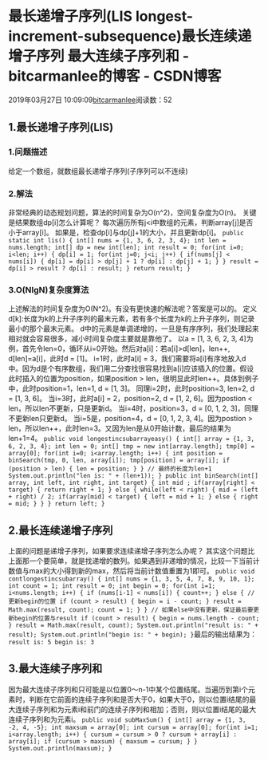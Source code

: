 
# 最长递增子序列(LIS longest-increment-subsequence)最长连续递增子序列 最大连续子序列和 - bitcarmanlee的博客 - CSDN博客


2019年03月27日 10:09:09[bitcarmanlee](https://me.csdn.net/bitcarmanlee)阅读数：52



## 1.最长递增子序列(LIS)
### 1.问题描述
给定一个数组，就数组最长递增子序列(子序列可以不连续)
### 2.解法
非常经典的动态规划问题，算法的时间复杂为O(n^2)，空间复杂度为O(n)。
关键是结果数组dp[i]怎么计算呢？
每次遍历所有j<i中数组的元素，判断array[j]是否小于array[i]。
如果是，检查dp[i]与dp[j]+1的大小，并且更新dp[i]。
`public static int lis() {
        int[] nums = {1, 3, 6, 2, 3, 4};
        int len = nums.length;
        int[] dp = new int[len];
        int result = 0;
        for(int i=0; i<len; i++) {
            dp[i] = 1;
            for(int j=0; j<i; j++) {
                if(nums[j] < nums[i]) {
                    dp[i] = dp[i] > dp[j] + 1 ? dp[i] : dp[j] + 1;
                }
            }
            result = dp[i] > result ? dp[i] : result;
        }
        return result;
    }`
### 3.O(NlgN)复杂度算法
上述解法的时间复杂度为O(N^2)。有没有更快速的解法呢？答案是可以的。
定义d[k]:长度为k的上升子序列的最末元素，若有多个长度为k的上升子序列，则记录最小的那个最末元素。
d中的元素是单调递增的，一旦是有序序列，我们处理起来相对就会容易很多，减小时间复杂度主要就是靠他了。
以a = [1, 3, 6, 2, 3, 4]为例，首先令len=0，循环从i=0开始。然后对a[i]：若a[i]>d[len]，len++, d[len]=a[i]，此时d = [1]。
i=1时，此时a[i] = 3，我们需要将a[i]有序地放入d中。因为d是个有序数组，我们用二分查找很容易找到a[i]应该插入的位置。假设此时插入的位置为position，如果position > len，很明显此时len++。具体到例子中，此时position=1，len=1, d = [1, 3]。
同理i=2时，此时position=3, len=2, d = [1, 3, 6]。
当i=3时，此时a[i] = 2，position=2, d = [1, 2, 6]。因为postion < len，所以len不更新，只是更新d。
当i=4时，position=3，d = [0, 1, 2, 3]，同理不更新len只更新d。
当i=5是，position=4，d = [0, 1, 2, 3, 4]。因为postion > len，所以len++，此时len=3。又因为len是从0开始计数，最后的结果为len+1=4。
`public void longestincsubarrayeasy() {
        int[] array = {1, 3, 6, 2, 3, 4};
        int len = 0;
        int[] tmp = new int[array.length];
        tmp[0] = array[0];
        for(int i=0; i<array.length; i++) {
            int position = binSearch(tmp, 0, len, array[i]);
            tmp[position] = array[i];
            if (position > len) {
                len = position;
            }
        }
        // 最终的长度为len+1
        System.out.println("len is: " + (len+1));
    }
    public int binSearch(int[] array, int left, int right, int target) {
        int mid ;
        if(array[right] < target) {
            return right + 1;
        } else {
            while(left < right) {
                mid = (left + right) / 2;
                if(array[mid] < target) {
                    left = mid + 1;
                } else {
                    right = mid;
                }
            }
        }
        return left;
    }`
## 2.最长连续递增子序列
上面的问题是递增子序列，如果要求连续递增子序列怎么办呢？
其实这个问题比上面那一个要简单，就是找递增的数列。如果遇到非递增的情况，比较一下当前计数值与max的大小得到新的max，然后将当前计数值重置为1即可。
`public void contlongestincsubarray() {
        int[] nums = {1, 3, 5, 4, 7, 8, 9, 10, 1};
        int count = 1;
        int result = 0;
        int begin = 0;
        for(int i=1; i<nums.length; i++) {
            if (nums[i-1] < nums[i]) {
                count++;
            } else {
                // 更新begin的位置
                if (count > result) {
                    begin = i - count;
                }
                result = Math.max(result, count);
                count = 1;
            }
        }
        // 如果else中没有更新，保证最后要更新begin的位置与result
        if (count > result) {
            begin = nums.length - count;
        }
        result = Math.max(result, count);
        System.out.println("result is: " + result);
        System.out.println("begin is: " + begin);
    }`最后的输出结果为：
`result is: 5
begin is: 3`
## 3.最大连续子序列和
因为最大连续子序列和只可能是以位置0～n-1中某个位置结尾。当遍历到第i个元素时，判断在它前面的连续子序列和是否大于0，如果大于0，则以位置i结尾的最大连续子序列和为元素i和前门的连续子序列和相加；否则，则以位置i结尾的最大连续子序列和为元素i。
`public void subMaxSum() {
        int[] array = {1, 3, -2, 4, -5};
        int maxsum = array[0];
        int cursum = array[0];
        for(int i=1; i<array.length; i++) {
            cursum = cursum > 0 ? cursum + array[i] : array[i];
            if (cursum > maxsum) {
                maxsum = cursum;
            }
        }
        System.out.println(maxsum);
    }`


